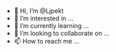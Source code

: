 - 👋 Hi, I’m @Ljpekt
- 👀 I’m interested in ...
- 🌱 I’m currently learning ...
- 💞️ I’m looking to collaborate on ...
- 📫 How to reach me ...

<!---
Ljpekt/Ljpekt is a ✨ special ✨ repository because its `README.md` (this file) appears on your GitHub profile.
You can click the Preview link to take a look at your changes.
--->

